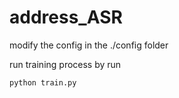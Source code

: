 # address_ASR
modify the config in the ./config folder

run training process by run

```bash
python train.py
```